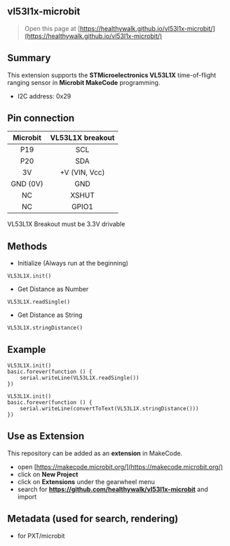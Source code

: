 ## vl53l1x-microbit

> Open this page at [https://healthywalk.github.io/vl53l1x-microbit/](https://healthywalk.github.io/vl53l1x-microbit/)

## Summary
This extension supports the __STMicroelectronics VL53L1X__ time-of-flight ranging sensor in __Microbit MakeCode__ programming.
* I2C address: 0x29

## Pin connection
Microbit  |  VL53L1X breakout
:----: | :----:
P19  |  SCL
P20  |  SDA
3V  |  +V (VIN, Vcc)
GND (0V)  |  GND
NC  |  XSHUT
NC  |  GPIO1
VL53L1X Breakout must be 3.3V drivable


## Methods
* Initialize    (Always run at the beginning)
```
VL53L1X.init()
```

* Get Distance as Number
```
VL53L1X.readSingle()
```

* Get Distance as String
```
VL53L1X.stringDistance()
```


## Example
```blocks
VL53L1X.init()
basic.forever(function () {
    serial.writeLine(VL53L1X.readSingle())
})
```
```blocks
VL53L1X.init()
basic.forever(function () {
    serial.writeLine(convertToText(VL53L1X.stringDistance()))
})
```

## Use as Extension

This repository can be added as an **extension** in MakeCode.

* open [https://makecode.microbit.org/](https://makecode.microbit.org/)
* click on **New Project**
* click on **Extensions** under the gearwheel menu
* search for **https://github.com/healthywalk/vl53l1x-microbit** and import


## Metadata (used for search, rendering)

* for PXT/microbit
<script src="https://makecode.com/gh-pages-embed.js"></script><script>makeCodeRender("{{ site.makecode.home_url }}", "{{ site.github.owner_name }}/{{ site.github.repository_name }}");</script>
